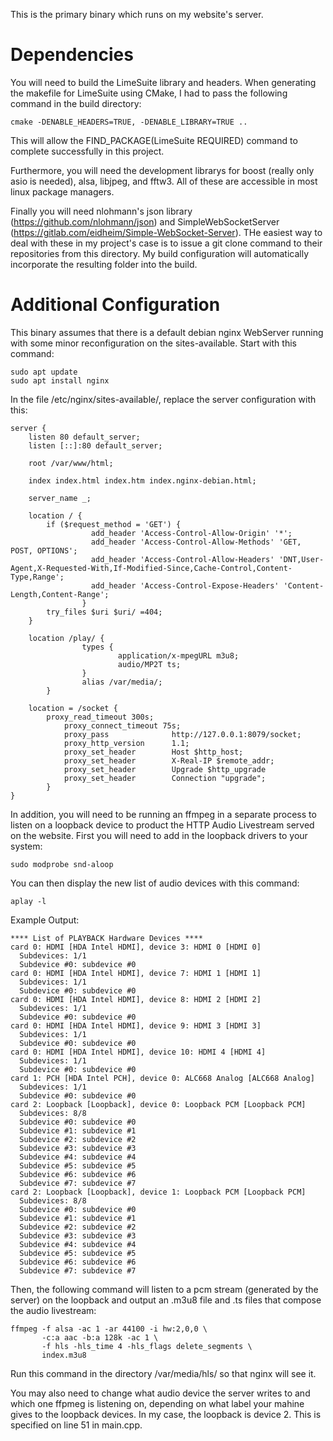 This is the primary binary which runs on my website's server.

# Dependencies

You will need to build the LimeSuite library and headers. When generating the makefile for LimeSuite using CMake, I had to pass the following command in the build directory:

```
cmake -DENABLE_HEADERS=TRUE, -DENABLE_LIBRARY=TRUE ..
```
This will allow the FIND_PACKAGE(LimeSuite REQUIRED) command to complete successfully in this project.

Furthermore, you will need the development librarys for boost (really only asio is needed), alsa, libjpeg, and fftw3. All of these are accessible in most linux package managers.

Finally you will need nlohmann's json library (https://github.com/nlohmann/json) and SimpleWebSocketServer (https://gitlab.com/eidheim/Simple-WebSocket-Server). THe easiest way to deal with these in my project's case is to issue a git clone command to their repositories from this directory. My build configuration will automatically incorporate the resulting folder into the build.

# Additional Configuration 

This binary assumes that there is a default debian nginx WebServer running with some minor reconfiguration on the sites-available. Start with this command: 

```
sudo apt update
sudo apt install nginx
```

In the file /etc/nginx/sites-available/, replace the server configuration with this:

```
server {
	listen 80 default_server;
	listen [::]:80 default_server;

	root /var/www/html;

	index index.html index.htm index.nginx-debian.html;

	server_name _;

	location / {
		if ($request_method = 'GET') {
                  add_header 'Access-Control-Allow-Origin' '*';
                  add_header 'Access-Control-Allow-Methods' 'GET, POST, OPTIONS';
                  add_header 'Access-Control-Allow-Headers' 'DNT,User-Agent,X-Requested-With,If-Modified-Since,Cache-Control,Content-Type,Range';
                  add_header 'Access-Control-Expose-Headers' 'Content-Length,Content-Range';
                }
		try_files $uri $uri/ =404;
	}
	
	location /play/ {
                types {
                        application/x-mpegURL m3u8;
                        audio/MP2T ts;
                }
                alias /var/media/;
        }

	location = /socket {
	    proxy_read_timeout 300s;
            proxy_connect_timeout 75s;
            proxy_pass              http://127.0.0.1:8079/socket;
            proxy_http_version      1.1;
            proxy_set_header        Host $http_host;
            proxy_set_header        X-Real-IP $remote_addr;
            proxy_set_header        Upgrade $http_upgrade
            proxy_set_header        Connection "upgrade";
        }
}
```

In addition, you will need to be running an ffmpeg in a separate process to listen on a loopback device to product the HTTP Audio Livestream served on the website. First you will need to add in the loopback drivers to your system:

```
sudo modprobe snd-aloop
```

You can then display the new list of audio devices with this command:

```
aplay -l 
```

Example Output:

```
**** List of PLAYBACK Hardware Devices ****
card 0: HDMI [HDA Intel HDMI], device 3: HDMI 0 [HDMI 0]
  Subdevices: 1/1
  Subdevice #0: subdevice #0
card 0: HDMI [HDA Intel HDMI], device 7: HDMI 1 [HDMI 1]
  Subdevices: 1/1
  Subdevice #0: subdevice #0
card 0: HDMI [HDA Intel HDMI], device 8: HDMI 2 [HDMI 2]
  Subdevices: 1/1
  Subdevice #0: subdevice #0
card 0: HDMI [HDA Intel HDMI], device 9: HDMI 3 [HDMI 3]
  Subdevices: 1/1
  Subdevice #0: subdevice #0
card 0: HDMI [HDA Intel HDMI], device 10: HDMI 4 [HDMI 4]
  Subdevices: 1/1
  Subdevice #0: subdevice #0
card 1: PCH [HDA Intel PCH], device 0: ALC668 Analog [ALC668 Analog]
  Subdevices: 1/1
  Subdevice #0: subdevice #0
card 2: Loopback [Loopback], device 0: Loopback PCM [Loopback PCM]
  Subdevices: 8/8
  Subdevice #0: subdevice #0
  Subdevice #1: subdevice #1
  Subdevice #2: subdevice #2
  Subdevice #3: subdevice #3
  Subdevice #4: subdevice #4
  Subdevice #5: subdevice #5
  Subdevice #6: subdevice #6
  Subdevice #7: subdevice #7
card 2: Loopback [Loopback], device 1: Loopback PCM [Loopback PCM]
  Subdevices: 8/8
  Subdevice #0: subdevice #0
  Subdevice #1: subdevice #1
  Subdevice #2: subdevice #2
  Subdevice #3: subdevice #3
  Subdevice #4: subdevice #4
  Subdevice #5: subdevice #5
  Subdevice #6: subdevice #6
  Subdevice #7: subdevice #7
```

Then, the following command will listen to a pcm stream (generated by the server) on the loopback and output an .m3u8 file and .ts files that compose the audio livestream:

```
ffmpeg -f alsa -ac 1 -ar 44100 -i hw:2,0,0 \
       -c:a aac -b:a 128k -ac 1 \
       -f hls -hls_time 4 -hls_flags delete_segments \
       index.m3u8
```

Run this command in the directory /var/media/hls/ so that nginx will see it.

You may also need to change what audio device the server writes to and which one ffpmeg is listening on, depending on what label your mahine gives to the loopback devices. In my case, the loopback is device 2. This is specified on line 51 in main.cpp. 